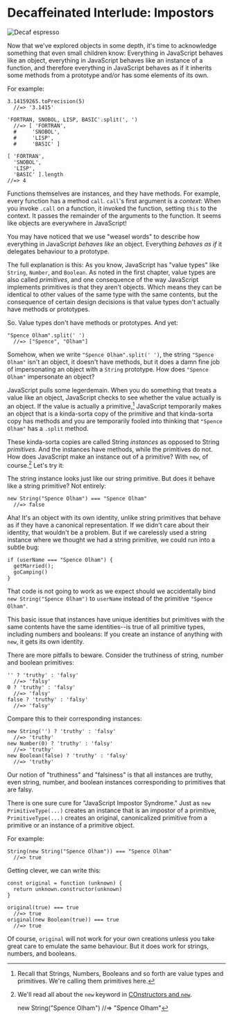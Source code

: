 # Decaffeinated Interlude: Impostors

![Decaf espresso](images/decaf-espresso.jpg)

Now that we've explored objects in some depth, it's time to acknowledge something that even small children know: Everything in JavaScript behaves like an object, everything in JavaScript behaves like an instance of a function, and therefore everything in JavaScript behaves as if it inherits some methods from a prototype and/or has some elements of its own.

For example:

    3.14159265.toPrecision(5)
      //=> '3.1415'
      
    'FORTRAN, SNOBOL, LISP, BASIC'.split(', ')
      //=> [ 'FORTRAN',
      #     'SNOBOL',
      #     'LISP',
      #     'BASIC' ]
      
    [ 'FORTRAN',
      'SNOBOL',
      'LISP',
      'BASIC' ].length
    //=> 4
    
Functions themselves are instances, and they have methods. For example, every function has a method `call`. `call`'s first argument is a *context*: When you invoke `.call` on a function, it invoked the function, setting `this` to the context. It passes the remainder of the arguments to the function. It seems like objects are everywhere in JavaScript!

You may have noticed that we use "weasel words" to describe how everything in JavaScript *behaves like* an object. Everything *behaves as if* it delegates behaviour to a prototype.

The full explanation is this: As you know, JavaScript has "value types" like `String`, `Number`, and `Boolean`. As noted in the first chapter, value types are also called *primitives*, and one consequence of the way JavaScript implements primitives is that they aren't objects. Which means they can be identical to other values of the same type with the same contents, but the consequence of certain design decisions is that value types don't actually have methods or prototypes.

So. Value types don't have methods or prototypes. And yet:

    "Spence Olham".split(' ')
      //=> ["Spence", "Olham"]

Somehow, when we write `"Spence Olham".split(' ')`, the string `"Spence Olham"` isn't an object, it doesn't have methods, but it does a damn fine job of impersonating an object with a `String` prototype. How does `"Spence Olham"` impersonate an object?

JavaScript pulls some legerdemain. When you do something that treats a value like an object, JavaScript checks to see whether the value actually is an object. If the value is actually a primitive,[^reminder] JavaScript temporarily makes an object that is a kinda-sorta copy of the primitive and that kinda-sorta copy has methods and you are temporarily fooled into thinking that `"Spence Olham"` has a `.split` method.

[^reminder]: Recall that Strings, Numbers, Booleans and so forth are value types and primitives. We're calling them primitives here.

These kinda-sorta copies are called String *instances* as opposed to String *primitives*. And the instances have methods, while the primitives do not. How does JavaScript make an instance out of a primitive? With `new`, of course.[^later] Let's try it:

[^later]: We'll read all about the `new` keyword in [COnstructors and `new`](#new).

    new String("Spence Olham")
      //=> "Spence Olham"
      
The string instance looks just like our string primitive. But does it behave like a string primitive? Not entirely:

    new String("Spence Olham") === "Spence Olham"
      //=> false
      
Aha! It's an object with its own identity, unlike string primitives that behave as if they have a canonical representation. If we didn't care about their identity, that wouldn't be a problem. But if we carelessly used a string instance where we thought we had a string primitive, we could run into a subtle bug:

    if (userName === "Spence Olham") {
      getMarried();
      goCamping()
    }
      
That code is not going to work as we expect should we accidentally bind `new String("Spence Olham")` to `userName` instead of the primitive `"Spence Olham"`.

This basic issue that instances have unique identities but primitives with the same contents have the same identities--is true of all primitive types, including numbers and booleans: If you create an instance of anything with `new`, it gets its own identity.

There are more pitfalls to beware. Consider the truthiness of string, number and boolean primitives:

    '' ? 'truthy' : 'falsy'
      //=> 'falsy'
    0 ? 'truthy' : 'falsy'
      //=> 'falsy'
    false ? 'truthy' : 'falsy'
      //=> 'falsy'
      
Compare this to their corresponding instances:

    new String('') ? 'truthy' : 'falsy'
      //=> 'truthy'
    new Number(0) ? 'truthy' : 'falsy'
      //=> 'truthy'
    new Boolean(false) ? 'truthy' : 'falsy'
      //=> 'truthy'
      
Our notion of "truthiness" and "falsiness" is that all instances are truthy, even string, number, and boolean instances corresponding to primitives that are falsy.

There is one sure cure for "JavaScript Impostor Syndrome." Just as `new PrimitiveType(...)` creates an instance that is an impostor of a primitive, `PrimitiveType(...)` creates an original, canonicalized primitive from a primitive or an instance of a primitive object.

For example:

    String(new String("Spence Olham")) === "Spence Olham"
      //=> true
      
Getting clever, we can write this:

    const original = function (unknown) {
      return unknown.constructor(unknown)
    }
        
    original(true) === true
      //=> true
    original(new Boolean(true)) === true
      //=> true
      
Of course, `original` will not work for your own creations unless you take great care to emulate the same behaviour. But it does work for strings, numbers, and booleans.